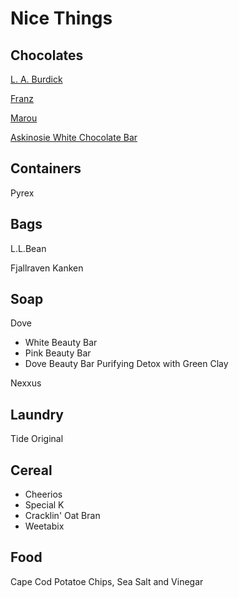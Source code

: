 # Nice Things

## Chocolates

[L. A. Burdick](https://www.burdickchocolate.com/)

[Franz](https://frans.com/)

[Marou](https://marouchocolate.com/)

[Askinosie White Chocolate Bar](https://askinosie.com/collections/white-chocolate-bars)

## Containers

Pyrex

## Bags

L.L.Bean

Fjallraven Kanken

## Soap

Dove

- White Beauty Bar
- Pink Beauty Bar
- Dove Beauty Bar Purifying Detox with Green Clay

Nexxus

## Laundry

Tide Original

## Cereal

- Cheerios
- Special K
- Cracklin' Oat Bran
- Weetabix



## Food

Cape Cod Potatoe Chips, Sea Salt and Vinegar